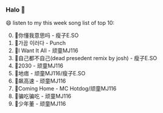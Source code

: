 

### Halo 👋

😄 listen to my this week song list of top 10:

0. 🌈你懂我意思吗 - 瘦子E.SO
1. 🌈가끔 이러다 - Punch
2. 🌈I Want It All - 顽童MJ116
3. 🌈自己都不自己(dead presedent remix by josh) - 瘦子E.SO
4. 🌈2030 - 顽童MJ116
5. 🌈地痞 - 顽童MJ116/瘦子E.SO
6. 🌈飙高速 - 顽童MJ116
7. 🌈Coming Home - MC Hotdog/顽童MJ116
8. 🌈骗吃骗吃 - 顽童MJ116
9. 🌈少年董  - 顽童MJ116

